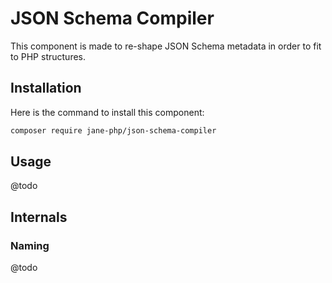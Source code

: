 # JSON Schema Compiler

This component is made to re-shape JSON Schema metadata in order to fit to PHP structures.

## Installation

Here is the command to install this component:

```bash
composer require jane-php/json-schema-compiler
```

## Usage

@todo

## Internals

### Naming

@todo
